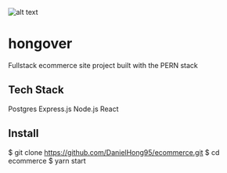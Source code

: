 ![alt text](ecommerce\client\src\images\hongover_logo_grey.png)

# hongover

Fullstack ecommerce site project built with the PERN stack

## Tech Stack

Postgres
Express.js
Node.js
React

## Install

$ git clone https://github.com/DanielHong95/ecommerce.git
$ cd ecommerce
$ yarn start
